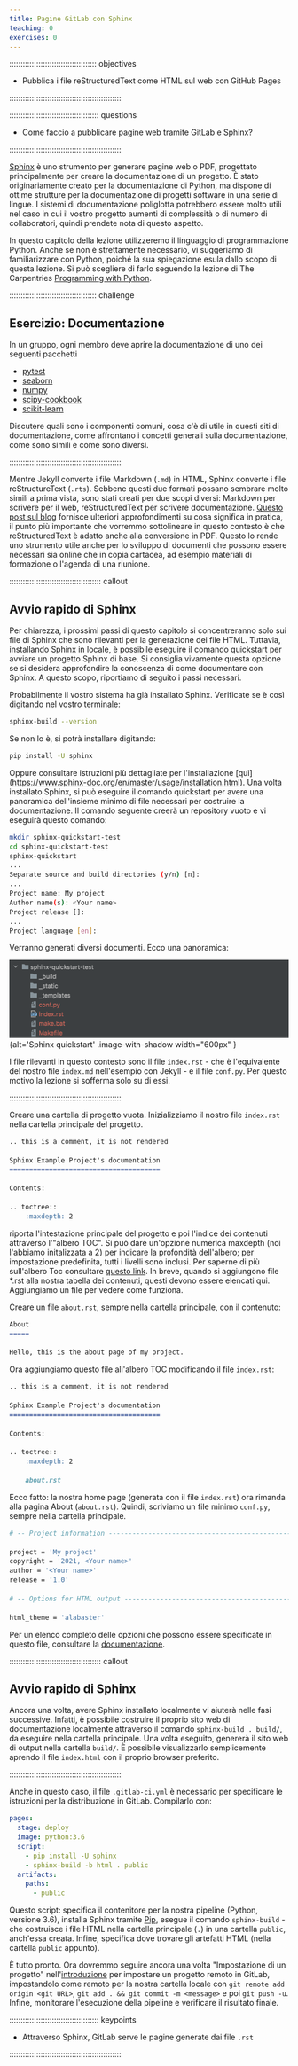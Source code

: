 ```yaml
---
title: Pagine GitLab con Sphinx
teaching: 0
exercises: 0
---
```


::::::::::::::::::::::::::::::::::::::: objectives

- Pubblica i file reStructuredText come HTML sul web con GitHub Pages

::::::::::::::::::::::::::::::::::::::::::::::::::

:::::::::::::::::::::::::::::::::::::::: questions

- Come faccio a pubblicare pagine web tramite GitLab e Sphinx?

::::::::::::::::::::::::::::::::::::::::::::::::::

[Sphinx](https://www.sphinx-doc.org/en/master/) è uno strumento per generare pagine web
o PDF, progettato principalmente per creare la documentazione di un progetto. È stato
originariamente creato per la documentazione di Python, ma dispone di ottime strutture
per la documentazione di progetti software in una serie di lingue. I sistemi di
documentazione poliglotta potrebbero essere molto utili nel caso in cui il vostro
progetto aumenti di complessità o di numero di collaboratori, quindi prendete nota di
questo aspetto.

In questo capitolo della lezione utilizzeremo il linguaggio di programmazione Python.
Anche se non è strettamente necessario, vi suggeriamo di familiarizzare con Python,
poiché la sua spiegazione esula dallo scopo di questa lezione. Si può scegliere di farlo
seguendo la lezione di The Carpentries [Programming with
Python](https://swcarpentry.github.io/python-novice-inflammation/).

:::::::::::::::::::::::::::::::::::::::  challenge

## Esercizio: Documentazione

In un gruppo, ogni membro deve aprire la documentazione di uno dei seguenti pacchetti

- [pytest](https://docs.pytest.org/en/latest/)
- [seaborn](https://seaborn.pydata.org/)
- [numpy](https://docs.scipy.org/doc/numpy/reference/)
- [scipy-cookbook](https://scipy-cookbook.readthedocs.io/)
- [scikit-learn](https://scikit-learn.org/stable/)

Discutere quali sono i componenti comuni, cosa c'è di utile in questi siti di
documentazione, come affrontano i concetti generali sulla documentazione, come sono
simili e come sono diversi.

::::::::::::::::::::::::::::::::::::::::::::::::::

Mentre Jekyll converte i file Markdown (`.md`) in HTML, Sphinx converte i file
reStructureText (`.rts`). Sebbene questi due formati possano sembrare molto simili a
prima vista, sono stati creati per due scopi diversi: Markdown per scrivere per il web,
reStructuredText per scrivere documentazione. [Questo post sul
blog](https://www.zverovich.net/2016/06/16/rst-vs-markdown.html) fornisce ulteriori
approfondimenti su cosa significa in pratica, il punto più importante che vorremmo
sottolineare in questo contesto è che reStructuredText è adatto anche alla conversione
in PDF. Questo lo rende uno strumento utile anche per lo sviluppo di documenti che
possono essere necessari sia online che in copia cartacea, ad esempio materiali di
formazione o l'agenda di una riunione.

:::::::::::::::::::::::::::::::::::::::::  callout

## Avvio rapido di Sphinx

Per chiarezza, i prossimi passi di questo capitolo si concentreranno solo sui file di
Sphinx che sono rilevanti per la generazione dei file HTML. Tuttavia, installando
Sphinx in locale, è possibile eseguire il comando quickstart per avviare un progetto
Sphinx di base. Si consiglia vivamente questa opzione se si desidera approfondire la
conoscenza di come documentare con Sphinx. A questo scopo, riportiamo di seguito i
passi necessari.

Probabilmente il vostro sistema ha già installato Sphinx. Verificate se è così
digitando nel vostro terminale:

```bash 
sphinx-build --version
```

Se non lo è, si potrà installare digitando:

```bash 
pip install -U sphinx
```

Oppure consultare istruzioni più dettagliate per l'installazione [qui]
(<https://www.sphinx-doc.org/en/master/usage/installation.html>). Una volta installato
Sphinx, si può eseguire il comando quickstart per avere una panoramica dell'insieme
minimo di file necessari per costruire la documentazione. Il comando seguente creerà
un repository vuoto e vi eseguirà questo comando:

```bash 
mkdir sphinx-quickstart-test
cd sphinx-quickstart-test
sphinx-quickstart
...
Separate source and build directories (y/n) [n]:
...
Project name: My project
Author name(s): <Your name>
Project release []:
...
Project language [en]:
```

Verranno generati diversi documenti. Ecco una panoramica:

![](fig/sphinx-quickstart.png){alt='Sphinx quickstart' .image-with-shadow width="600px"
}

I file rilevanti in questo contesto sono il file `index.rst` - che è l'equivalente del
nostro file `index.md` nell'esempio con Jekyll - e il file `conf.py`. Per questo
motivo la lezione si sofferma solo su di essi.

::::::::::::::::::::::::::::::::::::::::::::::::::

Creare una cartella di progetto vuota. Inizializziamo il nostro file `index.rst` nella
cartella principale del progetto.

```markdown 
.. this is a comment, it is not rendered

Sphinx Example Project's documentation
======================================

Contents:

.. toctree::
    :maxdepth: 2
```

> 
riporta l'intestazione principale del progetto e poi l'indice dei contenuti attraverso
l'"albero TOC". Si può dare un'opzione numerica maxdepth (noi l'abbiamo initalizzata a
2\) per indicare la profondità dell'albero; per impostazione predefinita, tutti i livelli
sono inclusi. Per saperne di più sull'albero Toc consultare [questo
link](https://www.sphinx-doc.org/en/master/usage/restructuredtext/directives.html). In
breve, quando si aggiungono file \*.rst alla nostra tabella dei contenuti, questi devono
essere elencati qui. Aggiungiamo un file per vedere come funziona.

Creare un file `about.rst`, sempre nella cartella principale, con il contenuto:

```markdown 
About
=====

Hello, this is the about page of my project.
```

> 
Ora aggiungiamo questo file all'albero TOC modificando il file `index.rst`:

```markdown 
.. this is a comment, it is not rendered

Sphinx Example Project's documentation
======================================

Contents:

.. toctree::
    :maxdepth: 2

    about.rst
```

> 
Ecco fatto: la nostra home page (generata con il file `index.rst`) ora rimanda alla
pagina About (`about.rst`). Quindi, scriviamo un file minimo `conf.py`, sempre nella
cartella principale.

```bash 
# -- Project information -----------------------------------------------------

project = 'My project'
copyright = '2021, <Your name>'
author = '<Your name>'
release = '1.0'

# -- Options for HTML output -------------------------------------------------

html_theme = 'alabaster'
```

> 
Per un elenco completo delle opzioni che possono essere specificate in questo file,
consultare la
[documentazione](https://www.sphinx-doc.org/en/master/usage/configuration.html).

:::::::::::::::::::::::::::::::::::::::::  callout

## Avvio rapido di Sphinx

Ancora una volta, avere Sphinx installato localmente vi aiuterà nelle fasi successive.
Infatti, è possibile costruire il proprio sito web di documentazione localmente
attraverso il comando `sphinx-build . build/`, da eseguire nella cartella principale.
Una volta eseguito, genererà il sito web di output nella cartella `build/`. È
possibile visualizzarlo semplicemente aprendo il file `index.html` con il proprio
browser preferito.

::::::::::::::::::::::::::::::::::::::::::::::::::

Anche in questo caso, il file `.gitlab-ci.yml` è necessario per specificare le
istruzioni per la distribuzione in GitLab. Compilarlo con:

```yaml 
pages:
  stage: deploy
  image: python:3.6
  script:
    - pip install -U sphinx
    - sphinx-build -b html . public
  artifacts:
    paths:
      - public
```

> 
Questo script: specifica il contenitore per la nostra pipeline (Python, versione 3.6),
installa Sphinx tramite [Pip](https://pypi.org/project/pip/), esegue il comando
`sphinx-build` - che costruisce i file HTML nella cartella principale (`.`) in una
cartella `public`, anch'essa creata. Infine, specifica dove trovare gli artefatti HTML
(nella cartella `public` appunto).

È tutto pronto. Ora dovremmo seguire ancora una volta "Impostazione di un progetto"
nell'[introduzione](https://grp-bio-it-workshops.embl-community.io/building-websites-with-gitlab/01-introduction/index.html)
per impostare un progetto remoto in GitLab, impostandolo come remoto per la nostra
cartella locale con `git remote add origin <git URL>`, `git add . && git commit -m <message>` e poi `git push -u`. Infine, monitorare l'esecuzione della pipeline e
verificare il risultato finale.



:::::::::::::::::::::::::::::::::::::::: keypoints

- Attraverso Sphinx, GitLab serve le pagine generate dai file `.rst`

::::::::::::::::::::::::::::::::::::::::::::::::::


